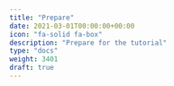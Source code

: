 ```yaml
---
title: "Prepare"
date: 2021-03-01T00:00:00+00:00
icon: "fa-solid fa-box"
description: "Prepare for the tutorial"
type: "docs"
weight: 3401
draft: true
---
```

